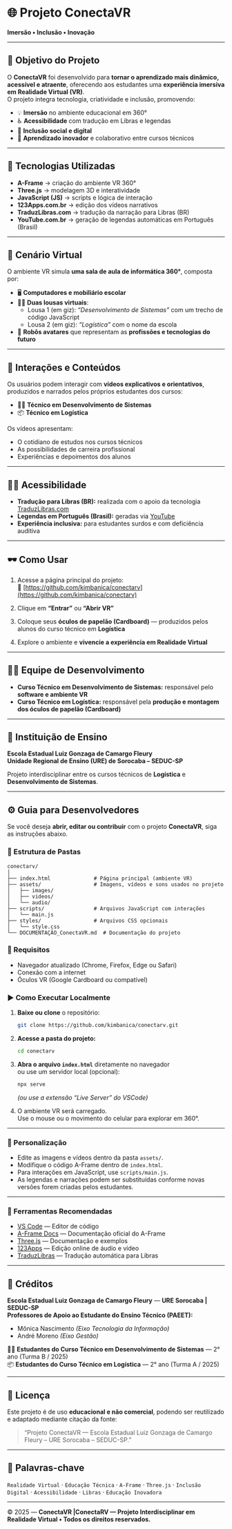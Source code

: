 # 🌐 Projeto ConectaVR

**Imersão • Inclusão • Inovação**

---

## 🎯 Objetivo do Projeto

O **ConectaVR** foi desenvolvido para **tornar o aprendizado mais dinâmico, acessível e atraente**, oferecendo aos estudantes uma **experiência imersiva em Realidade Virtual (VR)**.  
O projeto integra tecnologia, criatividade e inclusão, promovendo:

- 💡 **Imersão** no ambiente educacional em 360°  
- ♿ **Acessibilidade** com tradução em Libras e legendas  
- 🤝 **Inclusão social e digital**  
- 🚀 **Aprendizado inovador** e colaborativo entre cursos técnicos  

---

## 🧩 Tecnologias Utilizadas

- **A-Frame** → criação do ambiente VR 360°  
- **Three.js** → modelagem 3D e interatividade  
- **JavaScript (JS)** → scripts e lógica de interação  
- **123Apps.com.br** → edição dos vídeos narrativos  
- **TraduzLibras.com** → tradução da narração para Libras (BR)  
- **YouTube.com.br** → geração de legendas automáticas em Português (Brasil)

---

## 🏫 Cenário Virtual

O ambiente VR simula **uma sala de aula de informática 360°**, composta por:

- 🖥️ **Computadores e mobiliário escolar**
- 🧑‍🏫 **Duas lousas virtuais**:
  - Lousa 1 (em giz): _“Desenvolvimento de Sistemas”_ com um trecho de código JavaScript  
  - Lousa 2 (em giz): _“Logística”_ com o nome da escola  
- 🤖 **Robôs avatares** que representam as **profissões e tecnologias do futuro**

---

## 🎥 Interações e Conteúdos

Os usuários podem interagir com **vídeos explicativos e orientativos**, produzidos e narrados pelos próprios estudantes dos cursos:

- 👨‍💻 **Técnico em Desenvolvimento de Sistemas**
- 📦 **Técnico em Logística**

Os vídeos apresentam:
- O cotidiano de estudos nos cursos técnicos  
- As possibilidades de carreira profissional  
- Experiências e depoimentos dos alunos  

---

## 🧏‍♀️ Acessibilidade

- **Tradução para Libras (BR):** realizada com o apoio da tecnologia [TraduzLibras.com](https://traduzlibras.com)  
- **Legendas em Português (Brasil):** geradas via [YouTube](https://youtube.com)  
- **Experiência inclusiva:** para estudantes surdos e com deficiência auditiva

---

## 🕶️ Como Usar

1. Acesse a página principal do projeto:  
   🔗 [https://github.com/kimbanica/conectarv](https://github.com/kimbanica/conectarv)

2. Clique em **“Entrar”** ou **“Abrir VR”**

3. Coloque seus **óculos de papelão (Cardboard)** — produzidos pelos alunos do curso técnico em **Logística**

4. Explore o ambiente e **vivencie a experiência em Realidade Virtual**

---

## 👩‍💻 Equipe de Desenvolvimento

- **Curso Técnico em Desenvolvimento de Sistemas:** responsável pelo **software e ambiente VR**
- **Curso Técnico em Logística:** responsável pela **produção e montagem dos óculos de papelão (Cardboard)**

---

## 🏫 Instituição de Ensino

**Escola Estadual Luiz Gonzaga de Camargo Fleury**  
**Unidade Regional de Ensino (URE) de Sorocaba – SEDUC-SP**

Projeto interdisciplinar entre os cursos técnicos de **Logística** e **Desenvolvimento de Sistemas**.

---

## ⚙️ Guia para Desenvolvedores

Se você deseja **abrir, editar ou contribuir** com o projeto **ConectaVR**, siga as instruções abaixo.

### 📁 Estrutura de Pastas

```
conectarv/
│
├── index.html              # Página principal (ambiente VR)
├── assets/                 # Imagens, vídeos e sons usados no projeto
│   ├── images/
│   ├── videos/
│   └── audio/
├── scripts/                # Arquivos JavaScript com interações
│   └── main.js
├── styles/                 # Arquivos CSS opcionais
│   └── style.css
└── DOCUMENTAÇÃO_ConectaVR.md  # Documentação do projeto
```

### 🧠 Requisitos

- Navegador atualizado (Chrome, Firefox, Edge ou Safari)
- Conexão com a internet
- Óculos VR (Google Cardboard ou compatível)

### ▶️ Como Executar Localmente

1. **Baixe ou clone** o repositório:
   ```bash
   git clone https://github.com/kimbanica/conectarv.git
   ```

2. **Acesse a pasta do projeto:**
   ```bash
   cd conectarv
   ```

3. **Abra o arquivo `index.html`** diretamente no navegador  
   ou use um servidor local (opcional):
   ```bash
   npx serve
   ```
   *(ou use a extensão “Live Server” do VSCode)*

4. O ambiente VR será carregado.  
   Use o mouse ou o movimento do celular para explorar em 360°.

---

### 🧩 Personalização

- Edite as imagens e vídeos dentro da pasta `assets/`.
- Modifique o código A-Frame dentro de `index.html`.
- Para interações em JavaScript, use `scripts/main.js`.
- As legendas e narrações podem ser substituídas conforme novas versões forem criadas pelos estudantes.

---

### 🧰 Ferramentas Recomendadas

- [VS Code](https://code.visualstudio.com/) — Editor de código  
- [A-Frame Docs](https://aframe.io/docs/) — Documentação oficial do A-Frame  
- [Three.js](https://threejs.org/) — Documentação e exemplos  
- [123Apps](https://123apps.com/br/) — Edição online de áudio e vídeo  
- [TraduzLibras](https://traduzlibras.com) — Tradução automática para Libras  

---

## 👏 Créditos

**Escola Estadual Luiz Gonzaga de Camargo Fleury** — **URE Sorocaba | SEDUC-SP**  
**Professores de Apoio ao Estudante do Ensino Técnico (PAEET):**  
- Mônica Nascimento *(Eixo Tecnologia da Informação)*  
- André Moreno *(Eixo Gestão)*  

👩‍💻 **Estudantes do Curso Técnico em Desenvolvimento de Sistemas** — 2° ano (Turma B / 2025)  
📦 **Estudantes do Curso Técnico em Logística** — 2° ano (Turma A / 2025)

---

## 📜 Licença

Este projeto é de uso **educacional e não comercial**, podendo ser reutilizado e adaptado mediante citação da fonte:

> “Projeto ConectaVR — Escola Estadual Luiz Gonzaga de Camargo Fleury – URE Sorocaba – SEDUC-SP.”

---

## 🌈 Palavras-chave

`Realidade Virtual` · `Educação Técnica` · `A-Frame` · `Three.js` · `Inclusão Digital` · `Acessibilidade` · `Libras` · `Educação Inovadora`

---

© 2025 — **ConectaVR |ConectaRV — Projeto Interdisciplinar em Realidade Virtual  • Todos os direitos reservados.**
